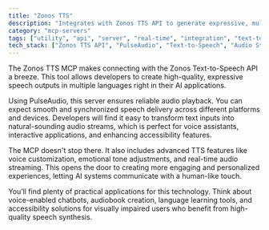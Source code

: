 ```yaml
---
title: "Zonos TTS"
description: "Integrates with Zonos TTS API to generate expressive, multi-language speech output for AI applications using PulseAudio playback."
category: "mcp-servers"
tags: ["utility", "api", "server", "real-time", "integration", "text-to-speech", "voice customization", "audio streaming"]
tech_stack: ["Zonos TTS API", "PulseAudio", "Text-to-Speech", "Audio Streaming", "Voice Synthesis", "Natural Language Processing"]
---
```


The Zonos TTS MCP makes connecting with the Zonos Text-to-Speech API a breeze. This tool allows developers to create high-quality, expressive speech outputs in multiple languages right in their AI applications.

Using PulseAudio, this server ensures reliable audio playback. You can expect smooth and synchronized speech delivery across different platforms and devices. Developers will find it easy to transform text inputs into natural-sounding audio streams, which is perfect for voice assistants, interactive applications, and enhancing accessibility features.

The MCP doesn't stop there. It also includes advanced TTS features like voice customization, emotional tone adjustments, and real-time audio streaming. This opens the door to creating more engaging and personalized experiences, letting AI systems communicate with a human-like touch.

You’ll find plenty of practical applications for this technology. Think about voice-enabled chatbots, audiobook creation, language learning tools, and accessibility solutions for visually impaired users who benefit from high-quality speech synthesis.